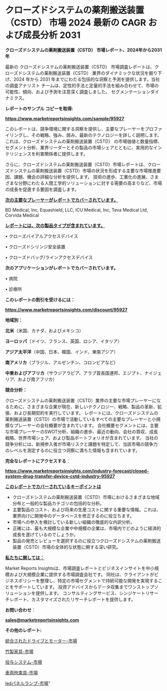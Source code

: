 # クローズドシステムの薬剤搬送装置（CSTD） 市場 2024 最新の CAGR および成長分析 2031

<strong>クローズドシステムの薬剤搬送装置（CSTD） 市場レポート、2024年から2031年</strong>

最新の クローズドシステムの薬剤搬送装置（CSTD） 市場調査レポートは、クローズドシステムの薬剤搬送装置（CSTD） 業界のダイナミックな状況を掘り下げ、2024 年から 2031 年までにわたる包括的な洞察と予測を提供します。当社の調査アナリスト チームは、定性的手法と定量的手法を組み合わせて、市場の可能性、傾向、および予測を注意深く調査しました。 セグメンテーションダイナミクス。



<strong>レポートのサンプル コピーを取得:</strong> <a href=https://www.marketreportsinsights.com/sample/95927>

<strong><u>https://www.marketreportsinsights.com/sample/95927</u></strong></a>

このレポートは、競争環境に関する洞察を提供し、主要なプレーヤーをプロファイリングし、その戦略、強み、弱み、最新のテクノロジーを詳しく説明します。 これは、クローズドシステムの薬剤搬送装置（CSTD） の市場価値と数量指標、セグメント分析、業界リーダーとその製品の市場シェアとともに、実用的なインテリジェンスを利害関係者に提供します。

さらに、クローズドシステムの薬剤搬送装置（CSTD）市場レポートは、クローズドシステムの薬剤搬送装置（CSTD）市場の状況を形成する主要な市場推進要因、課題、機会の詳細な分析を提供します。 技術の進歩、工業化の進展、さまざまな分野にわたる人間工学的ソリューションに対する需要の高まりなど、市場の成長を促進する要因を調査します。



<strong><u>次の主要なプレーヤーがレポートでカバーされています。</u></strong>

BD Medical, Inc, Equashield, LLC, ICU Medical, Inc, Teva Medical Ltd, Corvida Medical



<strong><u><b>レポートには、次の製品タイプが含まれています。</b></u></strong>

• クローズバイアルアクセスデバイス

• クローズドシリンジ安全装置

• クローズドバッグ/ラインアクセスデバイス



<strong><b>次のアプリケーションがレポートでカバーされています。</b></strong>

• 病院

• 診療所



<strong><b>このレポートの割引を受けるには：</b></strong><a href=https://www.marketreportsinsights.com/discount/95927>

<strong><u>https://www.marketreportsinsights.com/discount/95927</u></strong></a>



<strong>地域別：</strong>



<strong>北米</strong>（米国、カナダ、およびメキシコ）



<strong>ヨーロッパ</strong>（ドイツ、フランス、英国、ロシア、イタリア）



<strong>アジア太平洋</strong>（中国、日本、韓国、インド、東南アジア）



<strong>南アメリカ</strong>（ブラジル、アルゼンチン、コロンビアなど）



<strong>中東およびアフリカ</strong>（サウジアラビア、アラブ首長国連邦、エジプト、ナイジェリア、および南アフリカ）



<strong>競合分析：</strong>

クローズドシステムの薬剤搬送装置（CSTD）業界の主要な市場プレーヤーになるために、さまざまな企業が現在、新しいテクノロジー、戦略、製品の革新、拡張、および長期契約を実行しています。 レポートには、クローズドシステムの薬剤搬送装置（CSTD）の市場で活動しているすべての主要なプレーヤーと小規模なプレーヤーの会社概要が含まれています。 会社概要セグメントには、主要な市場プレーヤーのSWOT分析、組織の進歩、最近の動向、会社の買収、成長戦略、世界市場シェア、および製品ポートフォリオが含まれています。 当社の競争分析には、新規参入者が市場リスクと課題を特定して、当該市場の競争力 のレベルを測定するのに役立つ洞察に満ちた情報も含まれています。



<strong>完全なレポートにアクセスする</strong>：

<a href=https://www.marketreportsinsights.com/industry-forecast/closed-system-drug-transfer-device-cstd-industry-95927>

<strong><u>https://www.marketreportsinsights.com/industry-forecast/closed-system-drug-transfer-device-cstd-industry-95927</u></strong></a>



<strong><u><b>このレポートでカバーされているキーポイントは</b></u></strong>
<ul>
  <li>クローズドシステムの薬剤搬送装置（CSTD）市場におけるさまざまな地域分布と一般的な製品カテゴリの包括的な分析。</li>
  <li>主要製品のコスト、および将来の生産コストに関する重要な情報。これは、業界向けに開発中のデータベースを修正するのに役立ちます。</li>
  <li>市場への参入を検討している新しい組織の徹底的な内訳分析。</li>
  <li>正確には、最も大規模な企業や中規模の企業は、市場内でどのように経済的成長を遂げているのでしょうか。</li>
  <li>製品の発売とレビューを選択するのに役立つクローズドシステムの薬剤搬送装置（CSTD）市場の全体的な状態に関する深い研究。</li>
</ul>


<strong><u><b>私たちに関しては：</b></u></strong>

Market Reports Insightsは、市場調査レポートとビジネスインサイトを中小規模および大規模企業に提供する市場調査会社です。 同社は、クライアントがビジネスポリシーを整理し、特定の市場セグメントで持続可能な開発を実現することをサポートしています。 投資アドバイスからデータ収集までワンストップソリューションを提供します。 コンサルティングサービス、シンジケートリサーチレポート、カスタマイズされたリサーチレポートを提供します。



<strong><b>お問い合わせ</b></strong>：

<a href=mailto:sales@marketreportsinsights.com>

<strong><u>sales@marketreportsinsights.com</u></strong></a>



<strong>その他のレポート:</strong>

<a href=https://www.linkedin.com/pulse/統合されたドライブとモーター-市場-2030-年までの需要に焦点を当てた-2023-年調査レポート-pr-news-hub-mtjhf/>統合されたドライブとモーター-市場</a>

<a href=https://www.linkedin.com/pulse/竹製家具-市場-2023-総合分析と事業成長戦略-2030-market-mysteries-decoded-360-analy-whyaf/>竹製家具-市場</a>

<a href=https://www.linkedin.com/pulse/投与システム-市場-2023-総利益と主要ベンダー-2030-consumer-connection-collective-360-siwff/>投与システム-市場</a>

<a href=https://www.linkedin.com/pulse/車両拘束具-市場-2023-収益と成長ドライバー-2030-consumer-connection-collective-360-lebjf/>車両拘束具-市場</a>

<a href=https://www.linkedin.com/pulse/ledパネルランプ-市場-2023-収益と成長ドライバー-2030-pr-news-hub-nk8if/>ledパネルランプ-市場</a>"
